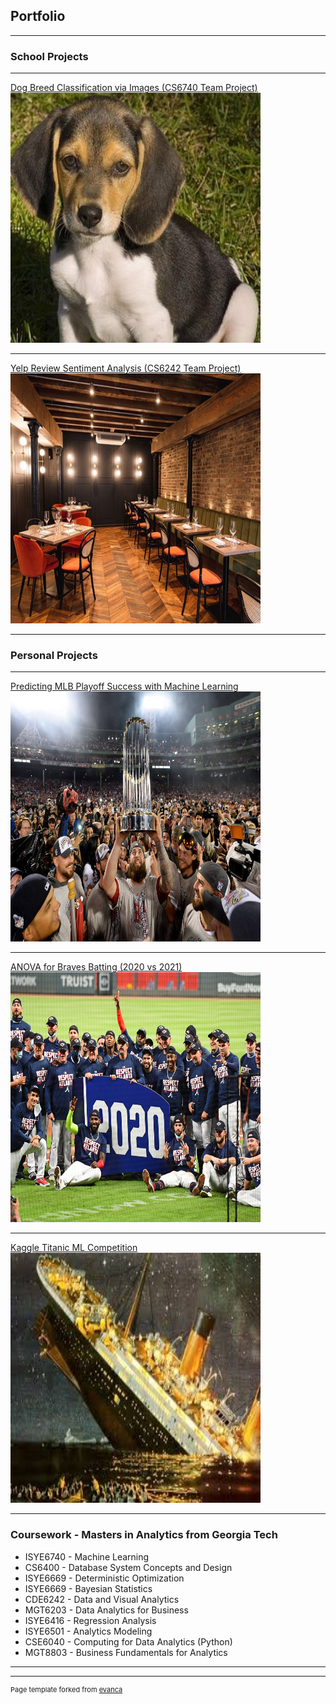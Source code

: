 ## Portfolio

---

### School Projects 
---
[Dog Breed Classification via Images (CS6740 Team Project)](/6740_Project_Final_Report.pdf)
<img src="images/beagle.jpg"
     width="400"
     height="400"/>

---
[Yelp Review Sentiment Analysis (CS6242 Team Project)](/team130report.pdf)
<img src="images/restaurant.jpg"
     width="400"
     height="400"/>

---

### Personal Projects 
---
[Predicting MLB Playoff Success with Machine Learning](/playoffs.html)
<img src="images/ws_cele.jpg"
     width="400"
     height="400"/>
     
---
[ANOVA for Braves Batting (2020 vs 2021)](/braves_batting_analysis.html)
<img src="images/braves_2020.jpg"
     width="400"
     height="400"/>

---
[Kaggle Titanic ML Competition](/titanic.html)
<img src="images/titanic.jpg"
     width="400"
     height="400"/>

---

### Coursework - Masters in Analytics from Georgia Tech

- ISYE6740 - Machine Learning
- CS6400 - Database System Concepts and Design
- ISYE6669 - Deterministic Optimization
- ISYE6669 - Bayesian Statistics
- CDE6242 - Data and Visual Analytics
- MGT6203 - Data Analytics for Business
- ISYE6416 - Regression Analysis
- ISYE6501 - Analytics Modeling
- CSE6040 - Computing for Data Analytics (Python)
- MGT8803 - Business Fundamentals for Analytics

---




---
<p style="font-size:11px">Page template forked from <a href="https://github.com/evanca/quick-portfolio">evanca</a></p>
<!-- Remove above link if you don't want to attibute -->
